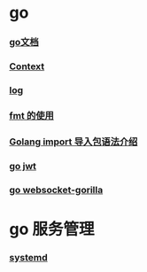 # go
### [go文档](http://c.biancheng.net/view/96.html)
### [Context](https://www.jianshu.com/p/b7202f2bb477)
### [log](https://blog.51cto.com/634435/2113146)
### [ fmt 的使用](https://blog.csdn.net/u010857876/article/details/79098333)
### [Golang import 导入包语法介绍](https://blog.csdn.net/u010649766/article/details/79458004)
### [go jwt](https://www.jianshu.com/p/b4e0744b44e0)
### [go websocket-gorilla](https://www.jianshu.com/p/11ded5e80cdf)
# go 服务管理
### [systemd](https://blog.51cto.com/sf1314/2112857)

